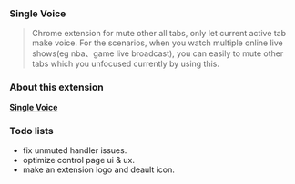 ### Single Voice

> Chrome extension for mute other all tabs, only let current active tab make voice.
> For the scenarios, when you watch multiple online live shows(eg nba、game live broadcast), you can easily to mute other tabs which you unfocused currently by using this.

### About this extension

[**Single Voice**](https://chrome.google.com/webstore/detail/single-voice/cdjkbfcchmaoinbcoilgppbefpdaegnn/related)

### Todo lists

* fix unmuted handler issues.
* optimize control page ui & ux.
* make an extension logo and deault icon.
